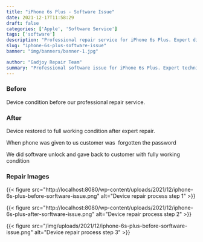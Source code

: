 ```yaml
---
title: "iPhone 6s Plus - Software Issue"
date: 2021-12-17T11:58:29
draft: false
categories: ['Apple', 'Software Service']
tags: ['software']
description: "Professional repair service for iPhone 6s Plus. Expert diagnosis and quality repairs in Bangalore."
slug: "iphone-6s-plus-software-issue"
banner: "img/banners/banner-1.jpg"

author: "Gadjoy Repair Team"
summary: "Professional software issue for iPhone 6s Plus. Expert technicians, quality parts, warranty included."
---
```


### Before

Device condition before our professional repair service.

### After

Device restored to full working condition after expert repair.

When phone was given to us customer was&nbsp; forgotten the password

We did software unlock and gave back to customer with fully working condition

### Repair Images

{{< figure src="http://localhost:8080/wp-content/uploads/2021/12/iphone-6s-plus-before-sorftware-issue.png" alt="Device repair process step 1" >}}

{{< figure src="http://localhost:8080/wp-content/uploads/2021/12/iphone-6s-plus-after-sorftware-issue.png" alt="Device repair process step 2" >}}

{{< figure src="/img/uploads/2021/12/iphone-6s-plus-before-sorftware-issue.png" alt="Device repair process step 3" >}}


